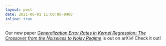 ```yaml
---
layout: post
date: 2021-06-01 11:00:00-0400
inline: true
---
```


Our new paper [*Generalization Error Rates in Kernel Regression: The Crossover from the Noiseless to Noisy Regime*](https://arxiv.org/abs/2105.15004) is out on arXiv! Check it out!
